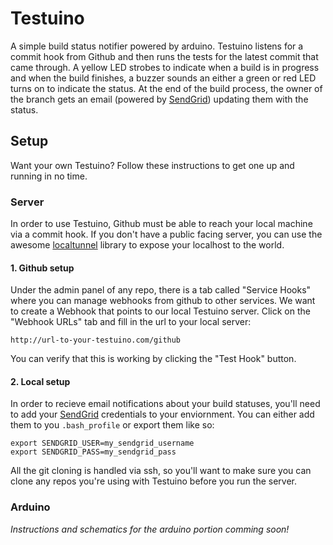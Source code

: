 # Testuino

A simple build status notifier powered by arduino.  Testuino listens for a commit
hook from Github and then runs the tests for the latest commit that came through.
A yellow LED strobes to indicate when a build is in progress and when the build
finishes, a buzzer sounds an either a green or red LED turns on to indicate the
status.  At the end of the build process, the owner of the branch gets an email
(powered by [SendGrid](http://sendgrid.com)) updating them with the status.

## Setup

Want your own Testuino?  Follow these instructions to get one up and running in
no time.

### Server

In order to use Testuino, Github must be able to reach your local machine via a
commit hook.  If you don't have a public facing server, you can use the awesome
[localtunnel](http://progrium.com/localtunnel/) library to expose your localhost
to the world.

#### 1. Github setup

Under the admin panel of any repo, there is a tab called "Service Hooks" where
you can manage webhooks from github to other services.  We want to create a
Webhook that points to our local Testuino server.  Click on the "Webhook URLs"
tab and fill in the url to your local server:

    http://url-to-your-testuino.com/github

You can verify that this is working by clicking the "Test Hook" button.

#### 2. Local setup

In order to recieve email notifications about your build statuses, you'll need
to add your [SendGrid](http://sendgrid.com) credentials to your enviornment.
You can either add them to you `.bash_profile` or export them like so:

    export SENDGRID_USER=my_sendgrid_username
    export SENDGRID_PASS=my_sendgrid_pass

All the git cloning is handled via ssh, so you'll want to make sure you can
clone any repos you're using with Testuino before you run the server.

### Arduino

*Instructions and schematics for the arduino portion comming soon!*
